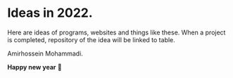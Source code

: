 # Ideas in 2022.

Here are ideas of programs, websites and things like these. When a project is completed, repository of the idea will be linked to table.

Amirhossein Mohammadi.

**Happy new year** 🎉